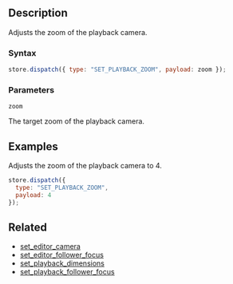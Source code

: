 ## Description

Adjusts the zoom of the playback camera.

### Syntax

```js
store.dispatch({ type: "SET_PLAYBACK_ZOOM", payload: zoom });
```

### Parameters

`zoom`

The target zoom of the playback camera.

## Examples

Adjusts the zoom of the playback camera to 4.

```js
store.dispatch({
  type: "SET_PLAYBACK_ZOOM",
  payload: 4
});
```

## Related

- [set_editor_camera](./set_editor_camera.md)
- [set_editor_follower_focus](./set_editor_follower_focus.md)
- [set_playback_dimensions](./set_playback_dimensions.md)
- [set_playback_follower_focus](./set_playback_follower_focus.md)
